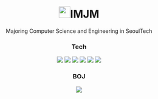 <h1 align="center"><img src="https://emojis.slackmojis.com/emojis/images/1531849430/4246/blob-sunglasses.gif?1531849430" width="30"/>IMJM</h1>

<p align="center">
Majoring Computer Science and Engineering in SeoulTech<br>
</p>
<h3 align="center">Tech</h3>
<p align="center">
<img src="https://img.shields.io/static/v1?style=for-the-badge&message=C%2B%2B&color=00599C&logo=C%2B%2B&logoColor=FFFFFF&label=">
<img src="https://img.shields.io/badge/java-%23ED8B00.svg?style=for-the-badge&logo=openjdk&logoColor=white"> 
<img src="https://img.shields.io/badge/mysql-4479A1?style=for-the-badge&logo=mysql&logoColor=white"> 
<img src="https://img.shields.io/badge/springboot-6DB33F?style=for-the-badge&logo=springboot&logoColor=white">
<img src="https://img.shields.io/badge/Thymeleaf-%23005C0F.svg?style=for-the-badge&logo=Thymeleaf&logoColor=white">
<img src="https://img.shields.io/badge/Hibernate-59666C?style=for-the-badge&logo=Hibernate&logoColor=white">
</p>
<h3 align="center">BOJ</h3>
<p align="center">
    <a href="https://solved.ac/junsk50/" align="center">
        <img src="http://mazassumnida.wtf/api/v2/generate_badge?boj=junsk50">
    </a>
</p>



